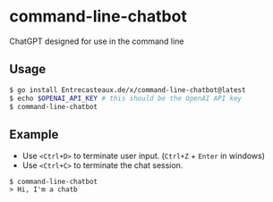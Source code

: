 # command-line-chatbot

ChatGPT designed for use in the command line

## Usage

```bash
$ go install Entrecasteaux.de/x/command-line-chatbot@latest
$ echo $OPENAI_API_KEY # this should be the OpenAI API key
$ command-line-chatbot
```

## Example

- Use `<Ctrl+D>` to terminate user input. (`Ctrl+Z` + `Enter` in windows)
- Use `<Ctrl+C>` to terminate the chat session.

```
$ command-line-chatbot
> Hi, I'm a chatb